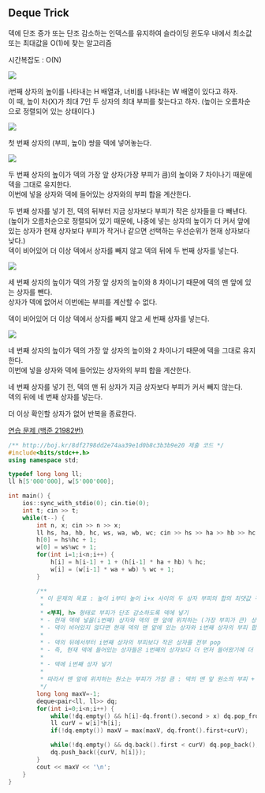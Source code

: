 ## Deque Trick
덱에 단조 증가 또는 단조 감소하는 인덱스를 유지하여 슬라이딩 윈도우 내에서 최소값 또는 최대값을 O(1)에 찾는 알고리즘

시간복잡도 : O(N)

![](https://github.com/user-attachments/assets/3f3d9f96-8019-461c-aaf8-79933d4ab0fc)

i번째 상자의 높이를 나타내는 H 배열과, 너비를 나타내는 W 배열이 있다고 하자.  
이 때, 높이 차(X)가 최대 7인 두 상자의 최대 부피를 찾는다고 하자. (높이는 오름차순으로 정렬되어 있는 상태이다.)

![](https://github.com/user-attachments/assets/136eb892-6b2b-48b6-9d13-7cdaced935a5)

첫 번째 상자의 (부피, 높이) 쌍을 덱에 넣어놓는다.

![](https://github.com/user-attachments/assets/8e60a69a-16b2-4472-a1f4-41f2cbb95c0f)

두 번째 상자의 높이가 덱의 가장 앞 상자(가장 부피가 큼)의 높이와 7 차이나기 때문에 덱을 그대로 유지한다.  
이번에 넣을 상자와 덱에 들어있는 상자와의 부피 합을 계산한다.  

두 번째 상자를 넣기 전, 덱의 뒤부터 지금 상자보다 부피가 작은 상자들을 다 빼낸다. (높이가 오름차순으로 정렬되어 있기 때문에, 나중에 넣는 상자의 높이가 더 커서 앞에 있는 상자가 현재 상자보다 부피가 작거나 같으면 선택하는 우선순위가 현재 상자보다 낮다.)  
덱이 비어있어 더 이상 덱에서 상자를 빼지 않고 덱의 뒤에 두 번째 상자를 넣는다.

![](https://github.com/user-attachments/assets/27cda404-92f6-4845-986a-3822a0bc2b3d)

세 번째 상자의 높이가 덱의 가장 앞 상자의 높이와 8 차이나기 때문에 덱의 맨 앞에 있는 상자를 뺀다.  
상자가 덱에 없어서 이번에는 부피를 계산할 수 없다.

덱이 비어있어 더 이상 덱에서 상자를 빼지 않고 세 번째 상자를 넣는다.

![](https://github.com/user-attachments/assets/5f422c4d-d311-472d-8058-6eaba2e372c4)

네 번째 상자의 높이가 덱의 가장 앞 상자의 높이와 2 차이나기 때문에 덱을 그대로 유지한다.  
이번에 넣을 상자와 덱에 들어있는 상자와의 부피 합을 계산한다.

네 번째 상자를 넣기 전, 덱의 맨 뒤 상자가 지금 상자보다 부피가 커서 빼지 않는다.  
덱의 뒤에 네 번째 상자를 넣는다.  

더 이상 확인할 상자가 없어 반복을 종료한다.

[연습 문제 (백준 21982번)](https://www.acmicpc.net/problem/21982)

``` c++
/** http://boj.kr/8df2798dd2e74aa39e1d0b8c3b3b9e20 제출 코드 */
#include<bits/stdc++.h>
using namespace std;

typedef long long ll;
ll h[5'000'000], w[5'000'000];

int main() {
    ios::sync_with_stdio(0); cin.tie(0);
    int t; cin >> t;
    while(t--) {
        int n, x; cin >> n >> x;
        ll hs, ha, hb, hc, ws, wa, wb, wc; cin >> hs >> ha >> hb >> hc >> ws >> wa  >> wb >> wc;
        h[0] = hs%hc + 1;
        w[0] = ws%wc + 1;
        for(int i=1;i<n;i++) {
            h[i] = h[i-1] + 1 + (h[i-1] * ha + hb) % hc;
            w[i] = (w[i-1] * wa + wb) % wc + 1;
        }

        /** 
         * 이 문제의 목표 : 높이 i부터 높이 i+x 사이의 두 상자 부피의 합의 최댓값 구하기
         * 
         * <부피, h> 형태로 부피가 단조 감소하도록 덱에 넣기
         * - 현재 덱에 넣을(i번째) 상자와 덱의 맨 앞에 위치하는 (가장 부피가 큰) 상자가 높이가 x보다 크게 차이가 나지 않도록 pop
         * - 덱이 비어있지 않다면 현재 덱의 맨 앞에 있는 상자와 i번째 상자의 부피 합 계산
         * 
         * - 덱의 뒤에서부터 i번째 상자의 부피보다 작은 상자를 전부 pop
         * - 즉, 현재 덱에 들어있는 상자들은 i번째의 상자보다 더 먼저 들어왔기에 더 멀리 떨어져 있음 (부피가 i번째 상자보다 크지 않다면 절대 선택할 리가 없음)
         * 
         * - 덱에 i번째 상자 넣기
         * 
         * 따라서 맨 앞에 위치하는 원소는 부피가 가장 큼 : 덱의 맨 앞 원소의 부피 + i번째 부피가 지금 가능한 최선의 선택임.
         */
        long long maxV=-1;
        deque<pair<ll, ll>> dq;
        for(int i=0;i<n;i++) {
            while(!dq.empty() && h[i]-dq.front().second > x) dq.pop_front();
            ll curV = w[i]*h[i];
            if(!dq.empty()) maxV = max(maxV, dq.front().first+curV);

            while(!dq.empty() && dq.back().first < curV) dq.pop_back();
            dq.push_back({curV, h[i]});
        }
        cout << maxV << '\n';
    }
}
```
